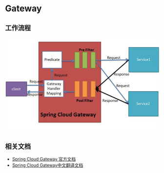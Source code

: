 # Gateway

## 工作流程

![img](README.assets/e3e5773f5efbcb1445355ccf9e171021.jpg)

## 相关文档

- [Spring Cloud Gateway 官方文档](https://cloud.spring.io/spring-cloud-gateway/reference/html/)
- [Spring Cloud Gateway中文翻译文档 ](https://www.docs4dev.com/docs/zh/spring-cloud/Greenwich.RELEASE/reference/multi__spring_cloud_gateway.html#xv-spring-cloud-gateway)

